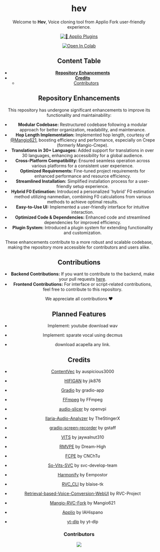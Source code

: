 <h1 align="center">hev</h1>
<div align="center">

Welcome to **Hev**, Voice cloning tool from Applio Fork user-friendly experience.

[![🍏 Applio Plugins](https://img.shields.io/badge/%F0%9F%8D%8F%20Applio%20Plugins-ffffff?style=flat-square&link=https://github.com/IAHispano/Applio-Plugins)](https://github.com/IAHispano/Applio-Plugins)

[![Open In Colab](https://img.shields.io/badge/google_colab-F9AB00?style=flat-square&logo=googlecolab&logoColor=white)](https://colab.research.google.com/github/iahispano/applio/blob/master/assets/Applio.ipynb)

## Content Table

- [**Repository Enhancements**](#repository-enhancements)
- [**Credits**](#credits)
  - [Contributors](#contributors)




## Repository Enhancements

This repository has undergone significant enhancements to improve its functionality and maintainability:

- **Modular Codebase:** Restructured codebase following a modular approach for better organization, readability, and maintenance.
- **Hop Length Implementation:** Implemented hop length, courtesy of [@Mangio621](https://github.com/Mangio621/Mangio-RVC-Fork), boosting efficiency and performance, especially on Crepe (formerly Mangio-Crepe).
- **Translations in 30+ Languages:** Added support for translations in over 30 languages, enhancing accessibility for a global audience.
- **Cross-Platform Compatibility:** Ensured seamless operation across various platforms for a consistent user experience.
- **Optimized Requirements:** Fine-tuned project requirements for enhanced performance and resource efficiency.
- **Streamlined Installation:** Simplified installation process for a user-friendly setup experience.
- **Hybrid F0 Estimation:** Introduced a personalized 'hybrid' F0 estimation method utilizing nanmedian, combining F0 calculations from various methods to achieve optimal results.
- **Easy-to-Use UI:** Implemented a user-friendly interface for intuitive interaction.
- **Optimized Code & Dependencies:** Enhanced code and streamlined dependencies for improved efficiency.
- **Plugin System:** Introduced a plugin system for extending functionality and customization.
  
These enhancements contribute to a more robust and scalable codebase, making the repository more accessible for contributors and users alike.

## Contributions
- **Backend Contributions:** If you want to contribute to the backend, make your pull requests [here](https://github.com/blaise-tk/RVC_CLI).
- **Frontend Contributions:** For interface or script-related contributions, feel free to contribute to this repository.

We appreciate all contributions ❤️

## Planned Features
- Implement: youtube download wav

- Implement: sparate vocal using decmus

- download acapella any link.

## Credits
- [ContentVec](https://github.com/auspicious3000/contentvec/) by auspicious3000
- [HIFIGAN](https://github.com/jik876/hifi-gan) by jik876
- [Gradio](https://github.com/gradio-app/gradio) by gradio-app
- [FFmpeg](https://github.com/FFmpeg/FFmpeg) by FFmpeg
- [audio-slicer](https://github.com/openvpi/audio-slicer) by openvpi
- [Ilaria-Audio-Analyzer](https://github.com/TheStingerX/Ilaria-Audio-Analyzer) by TheStingerX
- [gradio-screen-recorder](https://huggingface.co/spaces/gstaff/gradio-screen-recorder) by gstaff
- [VITS](https://github.com/jaywalnut310/vits) by jaywalnut310
- [RMVPE](https://github.com/Dream-High/RMVPE) by Dream-High
- [FCPE](https://github.com/CNChTu/FCPE) by CNChTu
- [So-Vits-SVC](https://github.com/svc-develop-team/so-vits-svc) by svc-develop-team
- [Harmonify](https://huggingface.co/Eempostor/Harmonify) by Eempostor
- [RVC_CLI](https://github.com/blaise-tk/RVC_CLI) by blaise-tk
- [Retrieval-based-Voice-Conversion-WebUI](https://github.com/RVC-Project/Retrieval-based-Voice-Conversion-WebUI) by RVC-Project
- [Mangio-RVC-Fork](https://github.com/Mangio621/Mangio-RVC-Fork) by Mangio621
- [Applio](https://github.com/IAHispano/Applio) by IAHispano

- [yt-dlp](https://github.com/yt-dlp/yt-dlp) by yt-dlp 

### Contributors
<a href="https://github.com/AIHevpn/Hev/graphs/contributors" target="_blank">
  <img src="https://contrib.rocks/image?repo=AIHevpn/Hev" />
</a>
